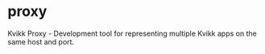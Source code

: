 # proxy
Kvikk Proxy - Development tool for representing multiple Kvikk apps on the same host and port.
